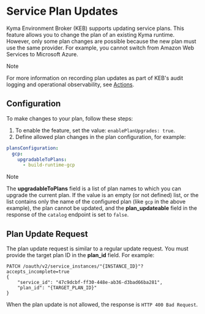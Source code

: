 # Service Plan Updates

Kyma Environment Broker (KEB) supports updating service plans. This feature allows you to change the plan of an existing Kyma runtime. However, only some plan changes are possible because the new plan must use the same provider. For example, you cannot switch from Amazon Web Services to Microsoft Azure.

> [!NOTE]
> For more information on recording plan updates as part of KEB's audit logging and operational observability, see [Actions](03-90-actions-recording.md).

## Configuration

To make changes to your plan, follow these steps:

1. To enable the feature, set the value: `enablePlanUpgrades: true`.
2. Define allowed plan changes in the plan configuration, for example:
```yaml
plansConfiguration:
  gcp:
    upgradableToPlans:
      - build-runtime-gcp
```

> [!NOTE]
> The **upgradableToPlans** field is a list of plan names to which you can upgrade the current plan. If the value is an empty (or not defined) list, or the list contains only the name of the configured plan (like `gcp` in the above example), the plan cannot be updated, and the **plan_updateable** field in the response of the `catalog` endpoint is set to `false`.

## Plan Update Request

The plan update request is similar to a regular update request. You must provide the target plan ID in the **plan_id** field. For example:

```http
PATCH /oauth/v2/service_instances/"{INSTANCE_ID}"?accepts_incomplete=true
{
    "service_id": "47c9dcbf-ff30-448e-ab36-d3bad66ba281",
    "plan_id": "{TARGET_PLAN_ID}"
}
```

When the plan update is not allowed, the response is `HTTP 400 Bad Request`.